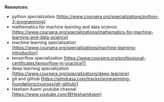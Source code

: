 **Resources:**
* python specialization [https://www.coursera.org/specializations/python-3-programming]
* mathematics for machine learning and data science [https://www.coursera.org/specializations/mathematics-for-machine-learning-and-data-science]
* machine learning specialization  [https://www.coursera.org/specializations/machine-learning-introduction]
* tensorflow specialization [https://www.coursera.org/professional-certificates/tensorflow-in-practice?]
* deep learning specialization [https://www.coursera.org/specializations/deep-learning]
* git and github [https://almdrasa.com/tracks/programming-foundations/courses/git-github/]
*  Hesham Asem youtube channel [https://www.youtube.com/@HeshamAsem]
